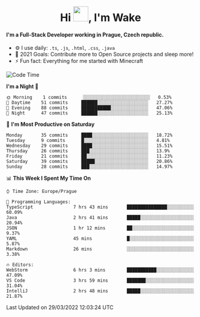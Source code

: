<h1 align="center">Hi <img src="https://raw.githubusercontent.com/MrWakeCZ/MrWakeCZ/master/Hi.gif" width="40px" />, I'm Wake</h1>

#### I'm a Full-Stack Developer working in Prague, Czech republic.
- ⚙️ I use daily: `.ts`, `.js`, `.html`, `.css`, `.java`
- 🥅 2021 Goals: Contribute more to Open Source projects and sleep more!
- ⚡ Fun fact: Everything for me started with Minecraft

<!--START_SECTION:waka-->
![Code Time](http://img.shields.io/badge/Code%20Time-2%2C252%20hrs%2011%20mins-blue)

**I'm a Night 🦉** 

```text
🌞 Morning    1 commits      ░░░░░░░░░░░░░░░░░░░░░░░░░   0.53% 
🌆 Daytime    51 commits     ██████░░░░░░░░░░░░░░░░░░░   27.27% 
🌃 Evening    88 commits     ███████████░░░░░░░░░░░░░░   47.06% 
🌙 Night      47 commits     ██████░░░░░░░░░░░░░░░░░░░   25.13%

```
📅 **I'm Most Productive on Saturday** 

```text
Monday       35 commits     ████░░░░░░░░░░░░░░░░░░░░░   18.72% 
Tuesday      9 commits      █░░░░░░░░░░░░░░░░░░░░░░░░   4.81% 
Wednesday    29 commits     ████░░░░░░░░░░░░░░░░░░░░░   15.51% 
Thursday     26 commits     ███░░░░░░░░░░░░░░░░░░░░░░   13.9% 
Friday       21 commits     ██░░░░░░░░░░░░░░░░░░░░░░░   11.23% 
Saturday     39 commits     █████░░░░░░░░░░░░░░░░░░░░   20.86% 
Sunday       28 commits     ███░░░░░░░░░░░░░░░░░░░░░░   14.97%

```


📊 **This Week I Spent My Time On** 

```text
⌚︎ Time Zone: Europe/Prague

💬 Programming Languages: 
TypeScript               7 hrs 43 mins       ███████████████░░░░░░░░░░   60.09% 
Java                     2 hrs 41 mins       █████░░░░░░░░░░░░░░░░░░░░   20.94% 
JSON                     1 hr 12 mins        ██░░░░░░░░░░░░░░░░░░░░░░░   9.37% 
YAML                     45 mins             █░░░░░░░░░░░░░░░░░░░░░░░░   5.87% 
Markdown                 26 mins             ░░░░░░░░░░░░░░░░░░░░░░░░░   3.38%

🔥 Editors: 
WebStorm                 6 hrs 3 mins        ███████████░░░░░░░░░░░░░░   47.09% 
VS Code                  3 hrs 59 mins       ███████░░░░░░░░░░░░░░░░░░   31.04% 
IntelliJ                 2 hrs 48 mins       █████░░░░░░░░░░░░░░░░░░░░   21.87%

```


 Last Updated on 29/03/2022 12:03:24 UTC
<!--END_SECTION:waka-->
